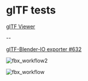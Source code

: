 # glTF tests

[glTF Viewer](https://gltf-viewer.donmccurdy.com/)

--

[glTF-Blender-IO exporter #632](https://github.com/KhronosGroup/glTF-Blender-IO/issues/632)

![fbx_workflow2](https://user-images.githubusercontent.com/4047289/63685107-d1621f00-c7fe-11e9-9223-e7293fee758b.jpg)

![fbx_workflow](https://user-images.githubusercontent.com/4047289/63685091-c9a27a80-c7fe-11e9-93af-fe6d1e83cfdc.jpg)
